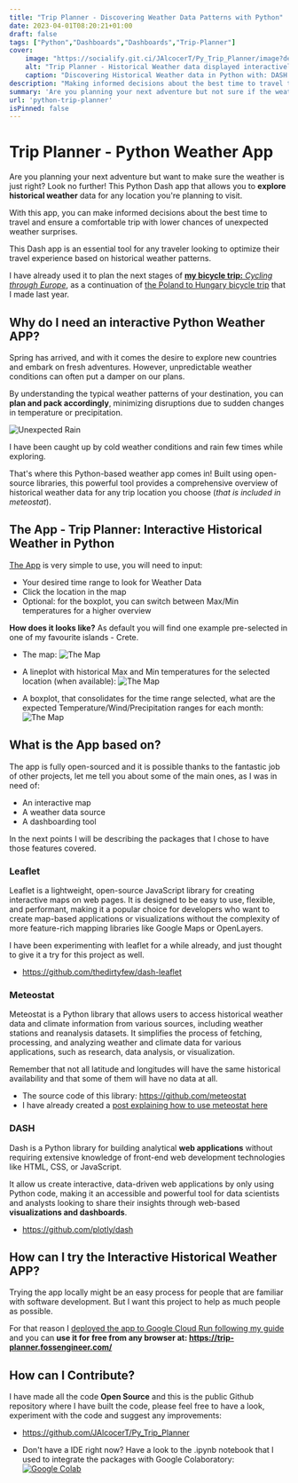 ```yaml
---
title: "Trip Planner - Discovering Weather Data Patterns with Python"
date: 2023-04-01T08:20:21+01:00
draft: false
tags: ["Python","Dashboards","Dashboards","Trip-Planner"]
cover:
    image: "https://socialify.git.ci/JAlcocerT/Py_Trip_Planner/image?description=1&descriptionEditable=Discovering%20weather%20patterns%20with%20Python%20%0A%0A&font=Inter&name=1&owner=1&pattern=Solid&theme=Auto" # image path/url 
    alt: "Trip Planner - Historical Weather data displayed interactively with Python" # alt text
    caption: "Discovering Historical Weather data in Python with: DASH Leaflet and Meteostat API." # display caption under cover
description: "Making informed decisions about the best time to travel to a location based on historical weather data and this Python DASH app."
summary: 'Are you planning your next adventure but not sure if the weather will be fine? This Python Dash App based on Meteostat API data allows you to explore historical weather data for any location you are planning to visit.'
url: 'python-trip-planner'
isPinned: false
---
```


# Trip Planner - Python Weather App

Are you planning your next adventure but want to make sure the weather is just right? Look no further! This Python Dash app that allows you to **explore historical weather** data for any location you're planning to visit.

With this app, you can make informed decisions about the best time to travel and ensure a comfortable trip with lower chances of unexpected weather surprises.

This Dash app is an essential tool for any traveler looking to optimize their travel experience based on historical weather patterns.

I have already used it to plan the next stages of [**my bicycle trip:** *Cycling through Europe*](https://fossengineer.com/tags/cyclingthrougheurope/), as a continuation of [the Poland to Hungary bicycle trip](https://fossengineer.com/trip-bike-poland-hungary/) that I made last year.

## Why do I need an interactive Python Weather APP?

Spring has arrived, and with it comes the desire to explore new countries and embark on fresh adventures. However, unpredictable weather conditions can often put a damper on our plans.

By understanding the typical weather patterns of your destination, you can **plan and pack accordingly**, minimizing disruptions due to sudden changes in temperature or precipitation.

![Unexpected Rain](/img/TripPlanner-Mud.jpeg)

I have been caught up by cold weather conditions and rain few times while exploring.

That's where this Python-based weather app comes in! Built using open-source libraries, this powerful tool provides a comprehensive overview of historical weather data for any trip location you choose (*that is included in meteostat*).

## The App - Trip Planner: Interactive Historical Weather in Python

[The App](https://trip-planner.fossengineer.com/) is very simple to use, you will need to input:

* Your desired time range to look for Weather Data
* Click the location in the map
* Optional: for the boxplot, you can switch between Max/Min temperatures for a higher overview

**How does it looks like?** As default you will find one example pre-selected in one of my favourite islands - Crete.

* The map:
![The Map](/img/TripPlanner-map.JPG)

* A lineplot with historical Max and Min temperatures for the selected location (when available):
![The Map](/img/TripPlanner-LinePlot.JPG)

* A boxplot, that consolidates for the time range selected, what are the expected Temperature/Wind/Precipitation ranges for each month:
![The Map](/img/TripPlanner-Boxplot.JPG)


## What is the App based on?

The app is fully open-sourced and it is possible thanks to the fantastic job of other projects, let me tell you about some of the main ones, as I was in need of:

* An interactive map
* A weather data source
* A dashboarding tool

In the next points I will be describing the packages that I chose to have those features covered.

### Leaflet

Leaflet is a lightweight, open-source JavaScript library for creating interactive maps on web pages. It is designed to be easy to use, flexible, and performant, making it a popular choice for developers who want to create map-based applications or visualizations without the complexity of more feature-rich mapping libraries like Google Maps or OpenLayers.

I have been experimenting with leaflet for a while already, and just thought to give it a try for this project as well.

* <https://github.com/thedirtyfew/dash-leaflet>

### Meteostat

Meteostat is a Python library that allows users to access historical weather data and climate information from various sources, including weather stations and reanalysis datasets. It simplifies the process of fetching, processing, and analyzing weather and climate data for various applications, such as research, data analysis, or visualization.

Remember that not all latitude and longitudes will have the same historical availability and that some of them will have no data at all.

* The source code of this library: <https://github.com/meteostat>
* I have already created a [post explaining how to use meteostat here](https://fossengineer.com/python-historical-weather-api-with-meteostat/)

### DASH

Dash is a Python library for building analytical **web applications** without requiring extensive knowledge of front-end web development technologies like HTML, CSS, or JavaScript.

It allow us create interactive, data-driven web applications by only using Python code, making it an accessible and powerful tool for data scientists and analysts looking to share their insights through web-based **visualizations and dashboards**.

* <https://github.com/plotly/dash>

## How can I try the Interactive Historical Weather APP?

Trying the app locally might be an easy process for people that are familiar with software development. But I want this project to help as much people as possible.

For that reason I [deployed the app to Google Cloud Run following my guide](https://fossengineer.com/dash-docker-gcr/) and you can **use it for free from any browser at: <https://trip-planner.fossengineer.com/>**


## How can I Contribute?

I have made all the code **Open Source** and this is the public Github repository where I have built the code, please feel free to have a look, experiment with the code and suggest any improvements:

* <https://github.com/JAlcocerT/Py_Trip_Planner>

* Don't have a IDE right now? Have a look to the .ipynb notebook that I used to integrate the packages with Google Colaboratory:
 [![Google Colab](/img/OpenInColab.svg)](https://colab.research.google.com/github/JAlcocerT/Py_Trip_Planner/blob/main/TripPlanner.ipynb)